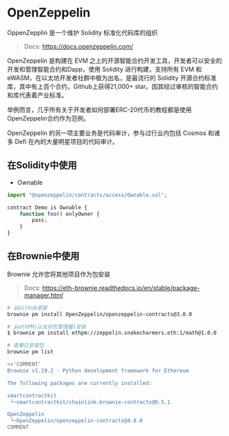 # OpenZeppelin

OppenZepplin 是一个维护 Solidity 标准化代码库的组织

> Docs: <https://docs.openzeppelin.com/>

OpenZeppelin 是构建在 EVM 之上的开源智能合约开发工具，开发者可以安全的开发和管理智能合约和Dapp，使用 Solidity 进行构建，支持所有 EVM 和eWASM，在以太坊开发者社群中极为出名，是最流行的 Solidity 开源合约标准库，其中有上百个合约，Github上获得21,000+ star。因其经过审核的智能合约和库代表着产业标准。

举例而言，几乎所有关于开发者如何部署ERC-20代币的教程都是使用OpenZeppelin合约作为范例。

OpenZeppelin 的另一项主要业务是代码审计，参与过行业内包括 Cosmos 和诸多 Defi 在內的大量明星项目的代码审计。

## 在Solidity中使用

- Ownable

```js
import "@openzeppelin/contracts/access/Ownable.sol";

contract Demo is Ownable {
    function foo() onlyOwner {
        pass;
    }
}
```

## 在Brownie中使用

Brownie 允许您将其他项目作为包安装

> Docs: <https://eth-brownie.readthedocs.io/en/stable/package-manager.html>

```bash
# 从Github安装
brownie pm install OpenZeppelin/openzeppelin-contracts@3.0.0

# 从ethPM(以太坊包管理器)安装
$ brownie pm install ethpm://zeppelin.snakecharmers.eth:1/math@1.0.0

# 查看已安装包
brownie pm list

<<'COMMENT'
Brownie v1.19.2 - Python development framework for Ethereum

The following packages are currently installed:

smartcontractkit
 └─smartcontractkit/chainlink-brownie-contracts@0.5.1

OpenZeppelin
 └─OpenZeppelin/openzeppelin-contracts@4.8.0
COMMENT
```
